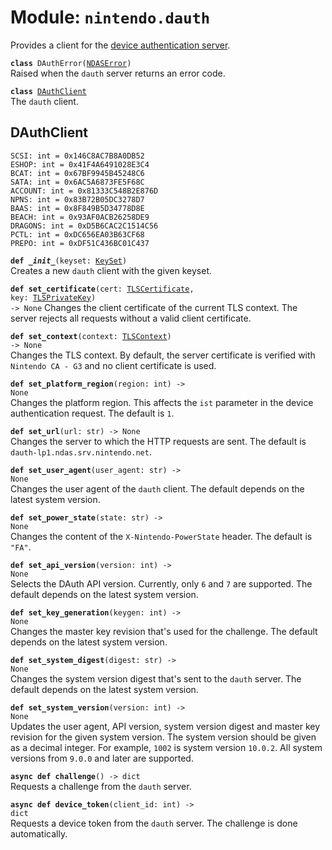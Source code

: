 
# Module: <code>nintendo.dauth</code>
Provides a client for the [device authentication server](https://github.com/kinnay/nintendo/wiki/DAuth-Server).

<code>**class** DAuthError([NDASError](switch.md#ndaserror))</code><br>
<span class="docs">Raised when the `dauth` server returns an error code.</span>

<code>**class** [DAuthClient](#dauthclient)</code><br>
<span class="docs">The `dauth` client.</span>

## DAuthClient
`SCSI: int = 0x146C8AC7B8A0DB52`<br>
`ESHOP: int = 0x41F4A6491028E3C4`<br>
`BCAT: int = 0x67BF9945B45248C6`<br>
`SATA: int = 0x6AC5A6873FE5F68C`<br>
`ACCOUNT: int = 0x81333C548B2E876D`<br>
`NPNS: int = 0x83B72B05DC3278D7`<br>
`BAAS: int = 0x8F849B5D34778D8E`<br>
`BEACH: int = 0x93AF0ACB26258DE9`<br>
`DRAGONS: int = 0xD5B6CAC2C1514C56`<br>
`PCTL: int = 0xDC656EA03B63CF68`<br>
`PREPO: int = 0xDF51C436BC01C437`

<code>**def _\_init__**(keyset: [KeySet](switch.md#keyset))</code><br>
<span class="docs">Creates a new `dauth` client with the given keyset.</span>

<code>**def set_certificate**(cert: [TLSCertificate](https://anynet.readthedocs.io/en/latest/reference/tls/#tlscertificate), key: [TLSPrivateKey](https://anynet.readthedocs.io/en/latest/reference/tls/#tlsprivatekey)) -> None</code>
<span class="docs">Changes the client certificate of the current TLS context. The server rejects all requests without a valid client certificate.</span>

<code>**def set_context**(context: [TLSContext](https://anynet.readthedocs.io/en/latest/reference/tls/#tlscontext)) -> None</code><br>
<span class="docs">Changes the TLS context. By default, the server certificate is verified with `Nintendo CA - G3` and no client certificate is used.</span>

<code>**def set_platform_region**(region: int) -> None</code><br>
<span class="docs">Changes the platform region. This affects the `ist` parameter in the device authentication request. The default is `1`.</span>

<code>**def set_url**(url: str) -> None</code><br>
<span class="docs">Changes the server to which the HTTP requests are sent. The default is `dauth-lp1.ndas.srv.nintendo.net`.

<code>**def set_user_agent**(user_agent: str) -> None</code><br>
<span class="docs">Changes the user agent of the `dauth` client. The default depends on the latest system version.

<code>**def set_power_state**(state: str) -> None</code><br>
<span class="docs">Changes the content of the `X-Nintendo-PowerState` header. The default is `"FA"`.

<code>**def set_api_version**(version: int) -> None</code><br>
<span class="docs">Selects the DAuth API version. Currently, only `6` and `7` are supported. The default depends on the latest system version.</span>

<code>**def set_key_generation**(keygen: int) -> None</code><br>
<span class="docs">Changes the master key revision that's used for the challenge. The default depends on the latest system version.</span>

<code>**def set_system_digest**(digest: str) -> None</code><br>
<span class="docs">Changes the system version digest that's sent to the `dauth` server. The default depends on the latest system version.</span>

<code>**def set_system_version**(version: int) -> None</code></br>
<span class="docs">Updates the user agent, API version, system version digest and master key revision for the given system version. The system version should be given as a decimal integer. For example, `1002` is system version `10.0.2`. All system versions from `9.0.0` and later are supported.</span>

<code>**async def challenge**() -> dict</code><br>
<span class="docs">Requests a challenge from the `dauth` server.</span>

<code>**async def device_token**(client_id: int) -> dict</code><br>
<span class="docs">Requests a device token from the `dauth` server. The challenge is done automatically.</span>
